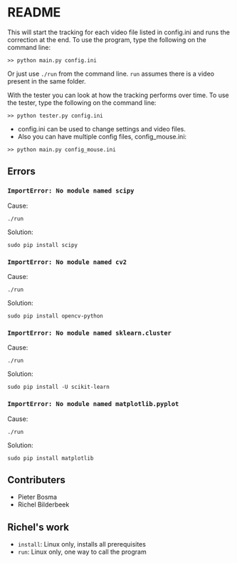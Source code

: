 # README #

This will start the tracking for each video file listed in config.ini and runs the correction at the end.
To use the program, type the following on the command line:

```
>> python main.py config.ini
```

Or just use `./run` from the command line. `run` assumes there is a video present in the same folder.

With the tester you can look at how the tracking performs over time. To use the tester, type the following on the command line:

```
>> python tester.py config.ini
```

- config.ini can be used to change settings and video files.
- Also you can have multiple config files, config_mouse.ini:

```
>> python main.py config_mouse.ini
```

## Errors

### `ImportError: No module named scipy`

Cause:

```
./run
```

Solution:

```
sudo pip install scipy
```

### `ImportError: No module named cv2`

Cause:

```
./run
```

Solution:

```
sudo pip install opencv-python
```

### `ImportError: No module named sklearn.cluster`

Cause:

```
./run
```

Solution:

```
sudo pip install -U scikit-learn
```

### `ImportError: No module named matplotlib.pyplot`

Cause:

```
./run
```

Solution:

```
sudo pip install matplotlib
```

## Contributers

 * Pieter Bosma
 * Richel Bilderbeek

## Richel's work

 * `install`: Linux only, installs all prerequisites
 * `run`: Linux only, one way to call the program